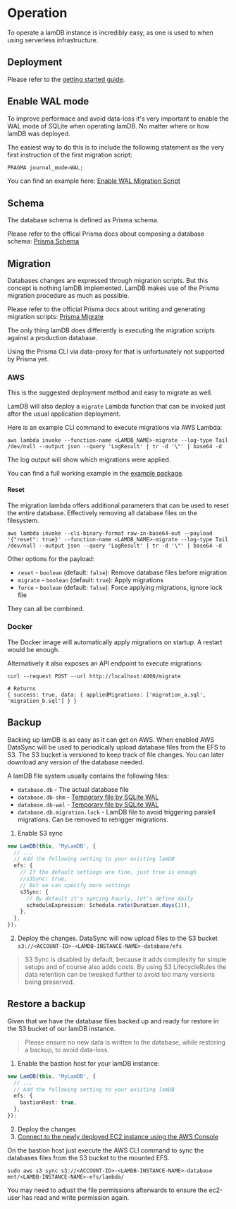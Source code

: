 # Operation

To operate a lamDB instance is incredibly easy, as one is used to when using serverless infrastructure.

## Deployment

Please refer to the [getting started guide](getting-started.md).

## Enable WAL mode

To improve performace and avoid data-loss it's very important to enable the WAL mode of SQLite when operating lamDB. No matter where or how lamDB was deployed.

The easiest way to do this is to include the following statement as the very first instruction of the first migration script:

```sql
PRAGMA journal_mode=WAL;
```

You can find an example here: [Enable WAL Migration Script](../packages/example/prisma/migrations/20221022090016_configure_wal/migration.sql)

## Schema

The database schema is defined as Prisma schema.

Please refer to the offical Prisma docs about composing a database schema: [Prisma Schema](https://www.prisma.io/docs/concepts/components/prisma-schema)

## Migration

Databases changes are expressed through migration scripts. But this concept is nothing lamDB implemented. LamDB makes use of the Prisma migration procedure as much as possible.

Please refer to the official Prisma docs about writing and generating migration scripts: [Prisma Migrate](https://www.prisma.io/docs/concepts/components/prisma-migrate)

The only thing lamDB does differently is executing the migration scripts against a production database.

Using the Prisma CLI via data-proxy for that is unfortunately not supported by Prisma yet.

### AWS

This is the suggested deployment method and easy to migrate as well.

LamDB will also deploy a `migrate` Lambda function that can be invoked just after the usual application deployment.

Here is an example CLI command to execute migrations via AWS Lambda:

```shell
aws lambda invoke --function-name <LAMDB_NAME>-migrate --log-type Tail /dev/null --output json --query 'LogResult' | tr -d '\"' | base64 -d
```

The log output will show which migrations were applied.

You can find a full working example in the [example package](../packages/example).

#### Reset

The migration lambda offers additional parameters that can be used to reset the entire database. Effectively removing all database files on the filesystem.

```shell
aws lambda invoke --cli-binary-format raw-in-base64-out --payload '{"reset": true}' --function-name <LAMDB_NAME>-migrate --log-type Tail /dev/null --output json --query 'LogResult' | tr -d '\"' | base64 -d
```

Other options for the payload:

- `reset` - `boolean` (default: `false`): Remove database files before migration
- `migrate` - `boolean` (default: `true`): Apply migrations
- `force` - `boolean` (default: `false`): Force applying migrations, ignore lock file

They can all be combined.

### Docker

The Docker image will automatically apply migrations on startup. A restart would be enough.

Alternatively it also exposes an API endpoint to execute migrations:

```shell
curl --request POST --url http://localhost:4000/migrate

# Returns
{ success: true, data: { appliedMigrations: ['migration_a.sql', 'migration_b.sql'] } }
```

## Backup

Backing up lamDB is as easy as it can get on AWS. When enabled AWS DataSync will be used to periodically upload database files from the EFS to S3. The S3 bucket is versioned to keep track of file changes. You can later download any version of the database needed.

A lamDB file system usually contains the following files:

- `database.db` - The actual database file
- `database.db-shm` - [Temporary file by SQLite WAL](https://www.sqlite.org/tempfiles.html)
- `database.db-wal` - [Temporary file by SQLite WAL](https://www.sqlite.org/tempfiles.html)
- `database.db.migration.lock` - LamDB file to avoid triggering paralell migrations. Can be removed to retrigger migrations.

1. Enable S3 sync

```typescript
new LamDB(this, 'MyLamDB', {
  // ...
  // Add the following setting to your existing lamDB
  efs: {
    // If the default settings are fine, just true is enough
    //s3Sync: true,
    // But we can specify more settings
    s3Sync: {
      // By default it's syncing hourly, let's define daily
      scheduleExpression: Schedule.rate(Duration.days(1)),
    },
  },
});
```

2. Deploy the changes. DataSync will now upload files to the S3 bucket `s3://<ACCOUNT-ID>-<LAMDB-INSTANCE-NAME>-database/efs`

> S3 Sync is disabled by default, because it adds complexity for simple setups and of course also adds costs.
> By using S3 LifecycleRules the data retention can be tweaked further to avoid too many versions being preserved.

## Restore a backup

Given that we have the database files backed up and ready for restore in the S3 bucket of our lamDB instance.

> Please ensure no new data is written to the database, while restoring a backup, to avoid data-loss.

1. Enable the bastion host for your lamDB instance:

```typescript
new LamDB(this, 'MyLamDB', {
  // ...
  // Add the following setting to your existing lamDB
  efs: {
    bastionHost: true,
  },
});
```

2. Deploy the changes
3. [Connect to the newly deployed EC2 instance using the AWS Console](https://docs.aws.amazon.com/AWSEC2/latest/UserGuide/session-manager.html)

On the bastion host just execute the AWS CLI command to sync the databases files from the S3 bucket to the mounted EFS.

```shell
sudo aws s3 sync s3://<ACCOUNT-ID>-<LAMDB-INSTANCE-NAME>-database mnt/<LAMDB-INSTANCE-NAME>-efs/lambda/
```

You may need to adjust the file permissions afterwards to ensure the ec2-user has read and write permission again.
